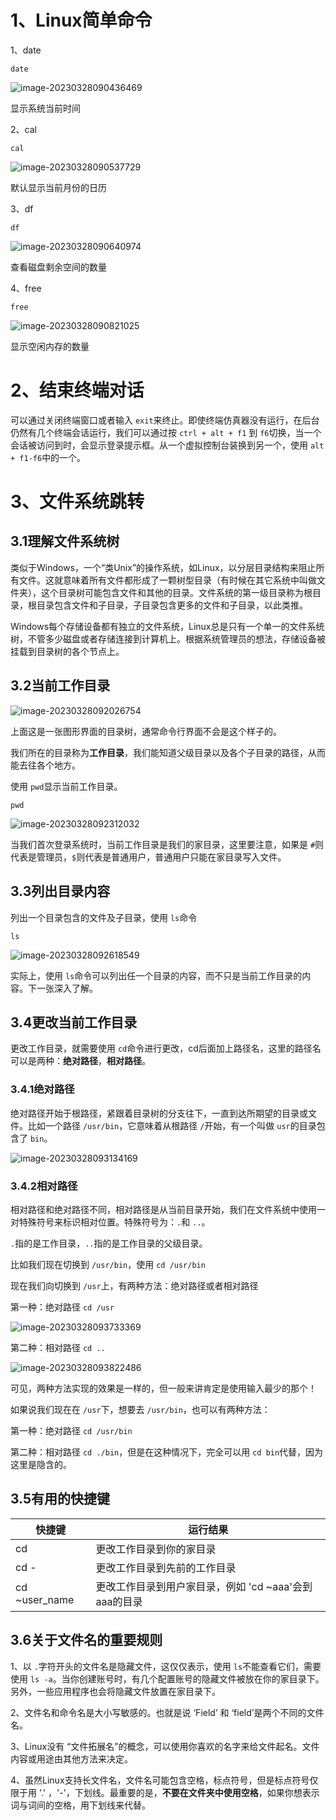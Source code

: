 # 1、Linux简单命令

1、date

```shell
date
```

![image-20230328090436469](D:\笔记\Linux\assets\image-20230328090436469.png)

显示系统当前时间

2、cal

```shell
cal
```

![image-20230328090537729](D:\笔记\Linux\assets\image-20230328090537729.png)

默认显示当前月份的日历

3、df

```shell
df
```

![image-20230328090640974](https://img-1315662121.cos.ap-guangzhou.myqcloud.com/img/image-20230328090640974.png)

查看磁盘剩余空间的数量

4、free

```shell
free
```

![image-20230328090821025](D:\笔记\Linux\assets\image-20230328090821025.png)

显示空闲内存的数量

# 2、结束终端对话

可以通过关闭终端窗口或者输入 `exit`来终止。即使终端仿真器没有运行，在后台仍然有几个终端会话运行，我们可以通过按 `ctrl + alt + f1` 到 `f6`切换，当一个会话被访问到时，会显示登录提示框。从一个虚拟控制台装换到另一个，使用 `alt + f1-f6`中的一个。

# 3、文件系统跳转

## 3.1理解文件系统树

类似于Windows，一个“类Unix”的操作系统，如Linux，以分层目录结构来阻止所有文件。这就意味着所有文件都形成了一颗树型目录（有时候在其它系统中叫做文件夹），这个目录树可能包含文件和其他的目录。文件系统的第一级目录称为根目录，根目录包含文件和子目录，子目录包含更多的文件和子目录，以此类推。

Windows每个存储设备都有独立的文件系统，Linux总是只有一个单一的文件系统树，不管多少磁盘或者存储连接到计算机上。根据系统管理员的想法，存储设备被挂载到目录树的各个节点上。

## 3.2当前工作目录

![image-20230328092026754](D:\笔记\Linux\assets\image-20230328092026754.png)

上面这是一张图形界面的目录树，通常命令行界面不会是这个样子的。

我们所在的目录称为**工作目录**，我们能知道父级目录以及各个子目录的路径，从而能去往各个地方。

使用 `pwd`显示当前工作目录。

```shell
pwd
```

![image-20230328092312032](D:\笔记\Linux\assets\image-20230328092312032.png)

当我们首次登录系统时，当前工作目录是我们的家目录，这里要注意，如果是 `#`则代表是管理员，`$`则代表是普通用户，普通用户只能在家目录写入文件。

## 3.3列出目录内容

列出一个目录包含的文件及子目录，使用 `ls`命令

```shell
ls
```

![image-20230328092618549](D:\笔记\Linux\assets\image-20230328092618549.png)

实际上，使用 `ls`命令可以列出任一个目录的内容，而不只是当前工作目录的内容。下一张深入了解。

## 3.4更改当前工作目录

更改工作目录，就需要使用 `cd`命令进行更改，cd后面加上路径名，这里的路径名可以是两种：**绝对路径**，**相对路径**。

### 3.4.1绝对路径

绝对路径开始于根路径，紧跟着目录树的分支往下，一直到达所期望的目录或文件。比如一个路径 `/usr/bin`，它意味着从根路径 `/`开始，有一个叫做 `usr`的目录包含了 `bin`。

![image-20230328093134169](D:\笔记\Linux\assets\image-20230328093134169.png)

### 3.4.2相对路径

相对路径和绝对路径不同，相对路径是从当前目录开始，我们在文件系统中使用一对特殊符号来标识相对位置。特殊符号为：`.`和 `..`。

`.`指的是工作目录，`..`指的是工作目录的父级目录。

比如我们现在切换到 `/usr/bin`，使用 `cd /usr/bin`

现在我们向切换到 `/usr`上，有两种方法：绝对路径或者相对路径

第一种：绝对路径 `cd /usr`

![image-20230328093733369](D:\笔记\Linux\assets\image-20230328093733369.png)

第二种：相对路径 `cd ..`

![image-20230328093822486](D:\笔记\Linux\assets\image-20230328093822486.png)

可见，两种方法实现的效果是一样的，但一般来讲肯定是使用输入最少的那个！

如果说我们现在在 `/usr`下，想要去 `/usr/bin`，也可以有两种方法：

第一种：绝对路径 `cd /usr/bin`

第二种：相对路径 `cd ./bin`，但是在这种情况下，完全可以用 `cd bin`代替，因为这里是隐含的。

## 3.5有用的快捷键

| 快捷键        | 运行结果                                              |
| ------------- | ----------------------------------------------------- |
| cd            | 更改工作目录到你的家目录                              |
| cd -          | 更改工作目录到先前的工作目录                          |
| cd ~user_name | 更改工作目录到用户家目录，例如 'cd ~aaa'会到aaa的目录 |

## 3.6关于文件名的重要规则

1、以 `.`字符开头的文件名是隐藏文件，这仅仅表示，使用 `ls`不能查看它们，需要使用 `ls -a`。当你创建账号时，有几个配置账号的隐藏文件被放在你的家目录下。另外，一些应用程序也会将隐藏文件放置在家目录下。

2、文件名和命令名是大小写敏感的。也就是说 ‘Field’ 和 ‘field’是两个不同的文件名。

3、Linux没有 “文件拓展名”的概念，可以使用你喜欢的名字来给文件起名。文件内容或用途由其他方法来决定。

4、虽然Linux支持长文件名，文件名可能包含空格，标点符号，但是标点符号仅限于用 '.' ，'-'，下划线。最重要的是，**不要在文件夹中使用空格**，如果你想表示词与词间的空格，用下划线来代替。
